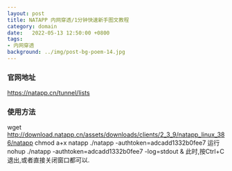 ```yaml
---
layout: post
title: NATAPP 内网穿透/1分钟快速新手图文教程
category: domain
date:   2022-05-13 12:50:00 +0800
tags:
- 内网穿透
background: ../img/post-bg-poem-14.jpg
---
```


### 官网地址
https://natapp.cn/tunnel/lists

### 使用方法
wget http://download.natapp.cn/assets/downloads/clients/2_3_9/natapp_linux_386/natapp
chmod a+x natapp
./natapp -authtoken=adcadd1332b0fee7
运行
nohup ./natapp -authtoken=adcadd1332b0fee7 -log=stdout &
此时,按Ctrl+C 退出,或者直接关闭窗口都可以.

